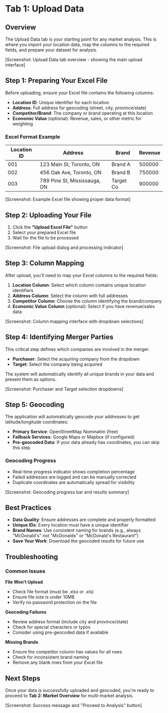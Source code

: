 # Tab 1: Upload Data

## Overview
The Upload Data tab is your starting point for any market analysis. This is where you import your location data, map the columns to the required fields, and prepare your dataset for analysis.

<div class="screenshot-placeholder">
[Screenshot: Upload Data tab overview - showing the main upload interface]
</div>

## Step 1: Preparing Your Excel File

Before uploading, ensure your Excel file contains the following columns:

- **Location ID**: Unique identifier for each location
- **Address**: Full address for geocoding (street, city, province/state)
- **Competitor/Brand**: The company or brand operating at this location
- **Economic Value** (optional): Revenue, sales, or other metric for weighting

### Excel Format Example

| Location ID | Address | Brand | Revenue |
|------------|---------|-------|---------|
| 001 | 123 Main St, Toronto, ON | Brand A | 500000 |
| 002 | 456 Oak Ave, Toronto, ON | Brand B | 750000 |
| 003 | 789 Pine St, Mississauga, ON | Target Co | 900000 |

<div class="screenshot-placeholder">
[Screenshot: Example Excel file showing proper data format]
</div>

## Step 2: Uploading Your File

1. Click the **"Upload Excel File"** button
2. Select your prepared Excel file
3. Wait for the file to be processed

<div class="screenshot-placeholder">
[Screenshot: File upload dialog and processing indicator]
</div>

## Step 3: Column Mapping

After upload, you'll need to map your Excel columns to the required fields:

1. **Location Column**: Select which column contains unique location identifiers
2. **Address Column**: Select the column with full addresses
3. **Competitor Column**: Choose the column identifying the brand/company
4. **Economic Value Column** (optional): Select if you have revenue/sales data

<div class="screenshot-placeholder">
[Screenshot: Column mapping interface with dropdown selections]
</div>

## Step 4: Identifying Merger Parties

This critical step defines which companies are involved in the merger:

- **Purchaser**: Select the acquiring company from the dropdown
- **Target**: Select the company being acquired

The system will automatically identify all unique brands in your data and present them as options.

<div class="screenshot-placeholder">
[Screenshot: Purchaser and Target selection dropdowns]
</div>

## Step 5: Geocoding

The application will automatically geocode your addresses to get latitude/longitude coordinates:

- **Primary Service**: OpenStreetMap Nominatim (free)
- **Fallback Services**: Google Maps or Mapbox (if configured)
- **Pre-geocoded Data**: If your data already has coordinates, you can skip this step

### Geocoding Progress
- Real-time progress indicator shows completion percentage
- Failed addresses are logged and can be manually corrected
- Duplicate coordinates are automatically spread for visibility

<div class="screenshot-placeholder">
[Screenshot: Geocoding progress bar and results summary]
</div>

## Best Practices

- **Data Quality**: Ensure addresses are complete and properly formatted
- **Unique IDs**: Every location must have a unique identifier
- **Brand Names**: Use consistent naming for brands (e.g., always "McDonald's" not "McDonalds" or "McDonald's Restaurant")
- **Save Your Work**: Download the geocoded results for future use

## Troubleshooting

### Common Issues

**File Won't Upload**
- Check file format (must be .xlsx or .xls)
- Ensure file size is under 10MB
- Verify no password protection on the file

**Geocoding Failures**
- Review address format (include city and province/state)
- Check for special characters or typos
- Consider using pre-geocoded data if available

**Missing Brands**
- Ensure the competitor column has values for all rows
- Check for inconsistent brand naming
- Remove any blank rows from your Excel file

## Next Steps

Once your data is successfully uploaded and geocoded, you're ready to proceed to **Tab 2: Market Overview** for multi-market analysis.

<div class="screenshot-placeholder">
[Screenshot: Success message and "Proceed to Analysis" button]
</div>